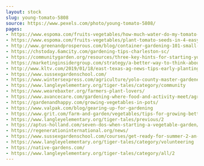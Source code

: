 ```yaml
---
layout: stock
slug: young-tomato-5808
source: https://www.pexels.com/photo/young-tomato-5808/
pages:
- https://www.espoma.com/fruits-vegetables/how-much-water-do-my-tomato-plants-need/
- https://www.espoma.com/fruits-vegetables/plant-tomato-seeds-in-4-easy-steps/
- http://www.greenandprosperous.com/blog/container-gardening-101-small-spaces-big-yields
- https://chstoday.6amcity.com/gardening-tips-charleston-sc/
- https://communitygarden.org/resources/three-key-hints-for-starting-your-own-seeds/
- https://marketinginsidergroup.com/strategy/a-better-way-to-think-about-marketing-automation/
- http://www.kltv.com/2019/01/18/east-texas-ag-news-tips-early-planting-spring-gardens/
- https://www.sussexgardenschool.com/
- https://www.wintersexpress.com/agriculture/yolo-county-master-gardeners-september-events/
- https://www.langleyelementary.org/tiger-tales/category/community
- https://www.wearebaxter.org/farmers-plant-lovers/
- https://www.avancecare.com/gardening-where-food-and-activity-meet/agriculture-ball-shaped-cooking-5808/
- https://gardenandhappy.com/growing-vegetables-in-pots/
- https://www.valpak.com/blog/gearing-up-for-gardening
- https://www.grit.com/farm-and-garden/vegetables/tips-for-growing-better-tomatoes
- https://www.langleyelementary.org/tiger-tales/previous/2
- https://aptus-holland.com/seven-dos-when-starting-a-vegetable-garden/
- https://regenerationinternational.org/news/
- https://www.sussexgardenschool.com/courses/get-ready-for-summer-2-an-introduction-to-planting-design/
- https://www.langleyelementary.org/tiger-tales/category/volunteering
- https://native-gardens.com/
- https://www.langleyelementary.org/tiger-tales/category/all/2
---
```


